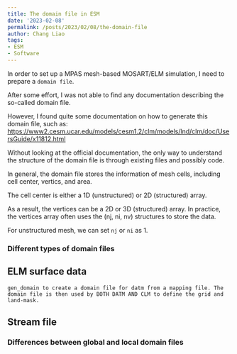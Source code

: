 ```yaml
---
title: The domain file in ESM
date: '2023-02-08'
permalink: /posts/2023/02/08/the-domain-file
author: Chang Liao
tags:
- ESM
- Software
---
```


In order to set up a MPAS mesh-based MOSART/ELM simulation, I need to prepare a ``domain file``.

After some effort, I was not able to find any documentation describing the so-called domain file.

However, I found quite some documentation on how to generate this domain file, such as: https://www2.cesm.ucar.edu/models/cesm1.2/clm/models/lnd/clm/doc/UsersGuide/x11812.html

Without looking at the official documentation, the only way to understand the structure of the domain file is through existing files and possibly code.

In general, the domain file stores the information of mesh cells, including cell center, vertics, and area.

The cell center is either a 1D (unstructured) or 2D (structured) array.

As a result, the vertices can be a 2D or 3D (structured) array. In practice, the vertices array often uses the (nj, ni, nv) structures to store the data.

For unstructured mesh, we can set `nj` or `ni` as 1.

### Different types of domain files

## ELM surface data

`gen_domain to create a domain file for datm from a mapping file. The domain file is then used by BOTH DATM AND CLM to define the grid and land-mask.`



## Stream file 


### Differences between global and local domain files
